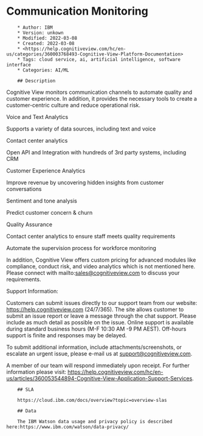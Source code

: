# Communication Monitoring

        * Author: IBM
        * Version: unkown
        * Modified: 2022-03-08
        * Created: 2022-03-08
        * <https://help.cognitiveview.com/hc/en-us/categories/360003768493-Cognitive-View-Platform-Documentation>
        * Tags: cloud service, ai, artificial intelligence, software interface
        * Categories: AI/ML

        ## Description


Cognitive View monitors communication channels to automate quality
and customer experience. In addition, it provides the necessary
tools to create a customer-centric culture and reduce operational
risk.

Voice and Text Analytics


Supports a variety of data sources, including text and voice

Contact center analytics

Open API and Integration with hundreds of 3rd party systems, including CRM


Customer Experience Analytics


Improve revenue by uncovering hidden insights from customer conversations

Sentiment and tone analysis

Predict customer concern & churn


Quality Assurance


Contact center analytics to ensure staff meets quality requirements

Automate the supervision process for workforce monitoring


In addition, Cognitive View offers custom pricing for advanced
modules like compliance, conduct risk, and video analytics which is
not mentioned here. Please connect with
mailto:sales@cognitiveview.com to discuss your requirements.

Support Information:

Customers can submit issues directly to our support team from our
website: https://help.cognitiveview.com (24/7/365). The site allows
customer to submit an issue report or leave a message through the
chat support. Please include as much detail as possible on the
issue.  Online support is available during standard business hours
(M-F 10:30 AM -9 PM AEST).  Off-hours support is finite and
responses may be delayed.

To submit additional information, include attachments/screenshots,
or escalate an urgent issue, please e-mail us at
support@cognitiveview.com.

A member of our team will respond immediately upon receipt. For
further information please visit:
https://help.cognitiveview.com/hc/en-us/articles/360053544894-Cognitive-View-Application-Support-Services.


        ## SLA

        https://cloud.ibm.com/docs/overview?topic=overview-slas

        ## Data

        The IBM Watson data usage and privacy policy is described here:https://www.ibm.com/watson/data-privacy/
